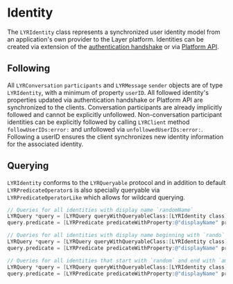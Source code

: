 # Identity

The `LYRIdentity` class represents a synchronized user identity model from an application's own provider to the Layer platform.  Identities can be created via extension of the [authentication handshake](/docs/ios/integration/authentication) or via [Platform API](/docs/platform/).

## Following

All `LYRConversation` `participants` and `LYRMessage` `sender` objects are of type `LYRIdentity`, with a minimum of property `userID`. All followed identity's properties updated via authentication handshake or Platform API are synchronized to the clients. Conversation participants are already implicitly followed and cannot be explicitly unfollowed.  Non-conversation participant identities can be explicitly followed by calling `LYRClient` method `followUserIDs:error:` and unfollowed via `unfollowedUserIDs:error:`.  Following a userID ensures the client synchronizes new identity information for the associated identity.

## Querying

`LYRIdentity` conforms to the `LYRQueryable` protocol and in addition to default `LYRPredicateOperator`s is also specially queryable via `LYRPredicateOperatorLike` which allows for wildcard querying.

```objectivec
// Queries for all identities with display name `randomName`
LYRQuery *query = [LYRQuery queryWithQueryableClass:[LYRIdentity class]];
query.predicate = [LYRPredicate predicateWithProperty:@"displayName" predicateOperator:LYRPredicateOperatorIsEqualTo value:@"randomName"];

// Queries for all identities with display name beginning with `rando`
LYRQuery *query = [LYRQuery queryWithQueryableClass:[LYRIdentity class]];
query.predicate = [LYRPredicate predicateWithProperty:@"displayName" predicateOperator:LYRPredicateOperatorLike value:@"rando%"];

// Queries for all identities that start with `random` and end with `ame`
LYRQuery *query = [LYRQuery queryWithQueryableClass:[LYRIdentity class]];
query.predicate = [LYRPredicate predicateWithProperty:@"displayName" predicateOperator:LYRPredicateOperatorLike value:@"random_ame"];

```
